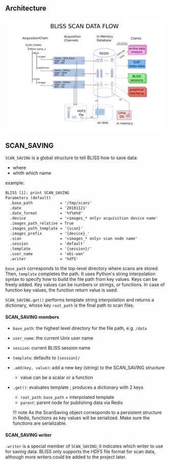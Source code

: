 


## Architecture

![Screenshot](img/scan_data_flow_path.svg)



## SCAN_SAVING

`SCAN_SAVING` is a global structure to tell BLISS how to save data:

* where
* whith which name

example:

    BLISS [1]: print SCAN_SAVING
    Parameters (default)
      .base_path            = '/tmp/scans'
      .date                 = '20181121'
      .date_format          = '%Y%m%d'
      .device               = '<images_* only> acquisition device name'
      .images_path_relative = True
      .images_path_template = '{scan}'
      .images_prefix        = '{device}_'
      .scan                 = '<images_* only> scan node name'
      .session              = 'default'
      .template             = '{session}/'
      .user_name            = 'obi-wan'
      .writer               = 'hdf5'

`base_path` corresponds to the top-level directory where scans are
stored. Then, `template` completes the path. It uses Python's string
interpolation syntax to specify how to build the file path from key
values. Keys can be freely added. Key values can be numbers or
strings, or functions. In case of function key values, the function
return value is used.

`SCAN_SAVING.get()` performs template string interpolation and returns
a dictionary, whose key `root_path` is the final path to scan files.


#### SCAN_SAVING members

* `base_path`: the highest level directory for the file path, e.g. `/data`
* `user_name`: the current Unix user name
* `session`: current BLISS session name
* `template`: defaults to `{session}/`
* `.add(key, value)`: add a new key (string) to the SCAN_SAVING structure
    - value can be a scalar or a function
* `.get()`: evaluates template ; produces a dictionary with 2 keys
    - `root_path`: `base_path` + interpolated template
    - `parent`: parent node for publishing data via Redis

    !!! note
        As the ScanSaving object corresponds to a persistent
        structure in Redis, functions as key values will be
        serialized. Make sure the functions are serializable.

#### SCAN_SAVING writer

`.writer` is a special member of `SCAN_SAVING`; it indicates which
writer to use for saving data. BLISS only supports the HDF5 file
format for scan data, although more writers could be added to the
project later.
